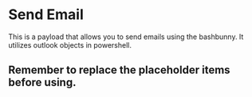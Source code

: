 # Send Email
This is a payload that allows you to send emails using the bashbunny. 
It utilizes outlook objects in powershell.

## Remember to replace the placeholder items before using. 
